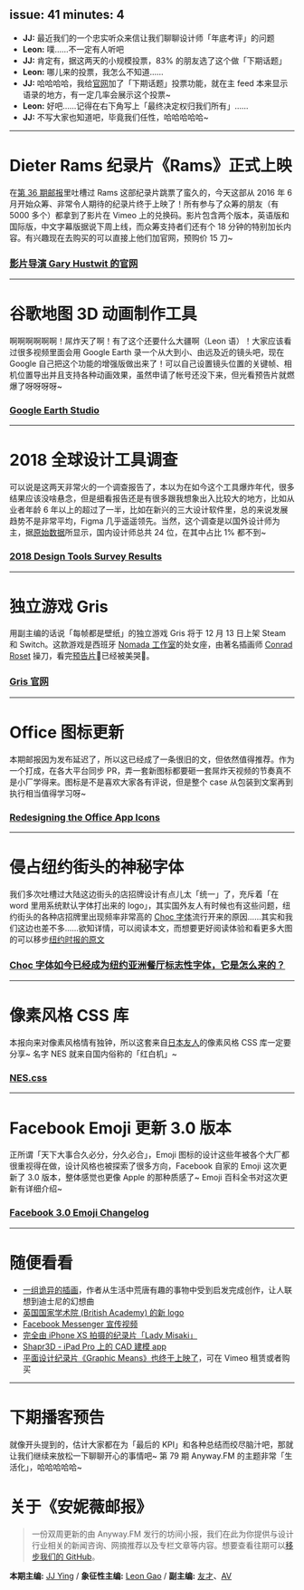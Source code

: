 issue: 41
minutes: 4
---

- **JJ:** 最近我们的一个忠实听众来信让我们聊聊设计师「年底考评」的问题
- **Leon:** 噗……不一定有人听吧
- **JJ:** 肯定有，据这两天的小规模投票，83% 的朋友选了这个做「下期话题」
- **Leon:** 哪儿来的投票，我怎么不知道……
- **JJ:** 哈哈哈哈，我给[官网](https://Anyway.FM)加了「下期话题」投票功能，就在主 feed 本来显示语录的地方，有一定几率会展示这个投票~
- **Leon:** 好吧……记得在右下角写上「最终决定权归我们所有」……
- **JJ:** 不写大家也知道吧，毕竟我们任性，哈哈哈哈哈~

---

# Dieter Rams 纪录片《Rams》正式上映
在[第 36 期邮报](https://github.com/Anyway-Design/Anyway.Post/blob/master/Posts/Markdown/%2336.md)里吐槽过 Rams 这部纪录片跳票了蛮久的，今天这部从 2016 年 6 月开始众筹、非常令人期待的纪录片终于上映了！所有参与了众筹的朋友（有 5000 多个）都拿到了影片在 Vimeo 上的兑换码。影片包含两个版本，英语版和国际版，中文字幕版据说下周上线，而众筹支持者们还有个 18 分钟的特别加长内容。有兴趣现在去购买的可以直接上他们加官网，预购价 15 刀~
### [影片导演 Gary Hustwit 的官网](https://www.hustwit.com/)

---

# 谷歌地图 3D 动画制作工具
啊啊啊啊啊啊！屌炸天了啊！有了这个还要什么大疆啊（Leon 语）！大家应该看过很多视频里面会用 Google Earth 录一个从大到小、由远及近的镜头吧，现在 Google 自己把这个功能的增强版做出来了！可以自己设置镜头位置的关键帧、相机位置导出并且支持各种动画效果，虽然申请了帐号还没下来，但光看预告片就燃爆了呀呀呀呀~
### [Google Earth Studio](https://www.google.com/earth/studio/)

---

# 2018 全球设计工具调查
可以说是这两天非常火的一个调查报告了，本以为在如今这个工具爆炸年代，很多结果应该没啥悬念，但是细看报告还是有很多跟我想象出入比较大的地方，比如从业者年龄 6 年以上的超过了一半，比如在新兴的三大设计软件里，总的来说发展趋势不是非常平均，Figma 几乎遥遥领先。当然，这个调查是以国外设计师为主，据[原始数据](https://docs.google.com/spreadsheets/d/1Rh7DkqmttgAaUUf1R_Neg7D8j7QB0RyH9kCnt168VLw/edit#gid=1997795656)所显示，国内设计师总共 24 位，在其中占比 1% 都不到~
### [2018 Design Tools Survey Results](http://uxtools.co/survey-2018)

---

# 独立游戏 Gris
用副主编的话说「每帧都是壁纸」的独立游戏 Gris 将于 12 月 13 日上架 Steam  和 Switch。这款游戏是西班牙 [Nomada 工作室](https://nomada.studio/)的处女座，由著名插画师 [Conrad Roset](https://www.conradroset.com/) 操刀，看完[预告片](https://www.bilibili.com/video/av29310890)已经被美哭。
### [Gris 官网](https://nomada.studio/)

---

# Office 图标更新
本期邮报因为发布延迟了，所以这已经成了一条很旧的文，但依然值得推荐。作为一个打成，在各大平台同步 PR，弄一套新图标都要砸一套屌炸天视频的节奏真不是小厂学得来。图标是不是喜欢大家各有评说，但是整个 case 从包装到文案再到执行相当值得学习呀~
### [Redesigning the Office App Icons](https://medium.com/microsoft-design/redesigning-the-office-app-icons-to-embrace-a-new-world-of-work-91d72608ee8f)

---

# 侵占纽约街头的神秘字体
我们多次吐槽过大陆这边街头的店招牌设计有点儿太「统一」了，充斥着「在 word 里用系统默认字体打出来的 logo」，其实国外友人有时候也有这些问题，纽约街头的各种店招牌里出现频率非常高的 [Choc 字体](https://www.fontshop.com/families/international-typefounders-inc-choc)流行开来的原因……其实和我们这边也差不多……欲知详情，可以阅读本文，而想要更好阅读体验和看更多大图的可以移步[纽约时报的原文](https://www.nytimes.com/interactive/2018/11/21/nyregion/new-york-storefronts-mystery-font.html)
### [Choc 字体如今已经成为纽约亚洲餐厅标志性字体，它是怎么来的？](http://www.qdaily.com/articles/58688.html)

---

# 像素风格 CSS 库
本报向来对像素风格情有独钟，所以这套来自[日本友人](https://twitter.com/bc_rikko)的像素风格 CSS 库一定要分享~ 名字 NES 就来自国内俗称的「红白机」~
### [NES.css](https://nostalgic-css.github.io/NES.css/)

---

# Facebook Emoji 更新 3.0 版本
正所谓「天下大事合久必分，分久必合」，Emoji 图标的设计这些年被各个大厂都很重视得在做，设计风格也被探索了很多方向，Facebook 自家的 Emoji 这次更新了 3.0 版本，整体感觉也更像 Apple 的那种质感了~ Emoji 百科全书对这次更新有详细介绍~
### [Facebook 3.0 Emoji Changelog](https://blog.emojipedia.org/facebook-3-0-emoji-changelog/)

---

# 随便看看
* [一组诡异的插画](https://www.itsnicethat.com/articles/camilo-medina-illustration-270718)，作者从生活中荒唐有趣的事物中受到启发完成创作，让人联想到迪士尼的幻想曲
* [英国国家学术院 (British Academy) 的新 logo](https://onlystudio.co.uk/british-academy)
* [Facebook Messenger 宣传视频](https://www.facebook.com/messenger/videos/530927714000238/)
* [完全由 iPhone XS 拍摄的纪录片「Lady Misaki」](https://www.youtube.com/watch?v=XCrxa5UECB4)
* [Shapr3D - iPad Pro 上的 CAD 建模 app](https://www.shapr3d.com/)
* [平面设计纪录片《Graphic Means》也终于上映了](http://www.graphicmeans.com/)，可在 Vimeo 租赁或者购买

---

# 下期播客预告
就像开头提到的，估计大家都在为「最后的 KPI」和各种总结而绞尽脑汁吧，那就让我们继续来放松一下聊聊开心的事情吧~ 第 79 期 Anyway.FM 的主题非常「生活化」，哈哈哈哈哈~

# 关于《安妮薇邮报》

> 一份双周更新的由 Anyway.FM 发行的坊间小报，我们在此为你提供与设计行业相关的新闻咨询、网摘推荐以及专栏文章等内容。想要查看往期可以[移步我们的 GitHub](https://github.com/Anyway-Design/Anyway.Post#%E5%BE%80%E6%9C%9F%E5%86%85%E5%AE%B9)。

**本期主编:** [JJ Ying](http://iconmoon.com/) / **象征性主编:** [Leon Gao](http://leongao.com/) / **副主编:** [友才](http://mangmor.com/)、[AV](https://i.xiami.com/anothervincent)
